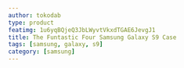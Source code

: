 ```yaml
---
author: tokodab
type: product
featimg: 1u6yqBQjeQ3JbLWyvtVkxdTGAE6JevgJ1
title: The Funtastic Four Samsung Galaxy S9 Case
tags: [samsung, galaxy, s9]
category: [samsung]
---
```

